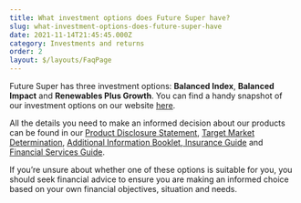 ```yaml
---
title: What investment options does Future Super have?
slug: what-investment-options-does-future-super-have
date: 2021-11-14T21:45:45.000Z
category: Investments and returns
order: 2
layout: $/layouts/FaqPage
---
```

Future Super has three investment options: **Balanced Index**, **Balanced Impact** and **Renewables Plus Growth**. You can find a handy snapshot of our investment options on our website [here](https://www.futuresuper.com.au/investment-options/).

All the details you need to make an informed decision about our products can be found in our [Product Disclosure Statement](https://www.futuresuper.com.au/pds), [Target Market Determination](https://www.futuresuper.com.au/tmd), [Additional Information Booklet](https://www.futuresuper.com.au/aib),[ Insurance Guide](https://content.myfuturesuper.com.au/forms-docs/FS_InsuranceGuide_30062022.pdf) and [Financial Services Guide](https://content.myfuturesuper.com.au/forms-docs/FS_FSG_19102021.pdf). 

If you’re unsure about whether one of these options is suitable for you, you should seek financial advice to ensure you are making an informed choice based on your own financial objectives, situation and needs.